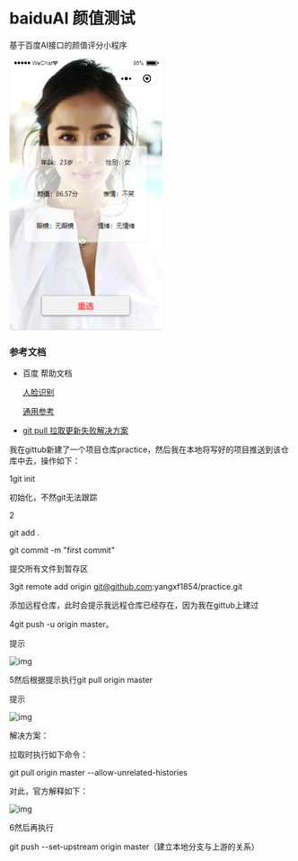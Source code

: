# baiduAI 颜值测试
基于百度AI接口的颜值评分小程序

![view1](./images/demo_view/view1.png)

### 参考文档

- 百度 帮助文档

  [人脸识别](https://cloud.baidu.com/doc/FACE/index.html)

  [通用参考](https://ai.baidu.com/doc/REFERENCE/index.html)

- [git pull 拉取更新失败解决方案](https://www.cnblogs.com/yxfboke/p/11544087.html)

我在gittub新建了一个项目仓库practice，然后我在本地将写好的项目推送到该仓库中去，操作如下：

1git init

初始化，不然git无法跟踪

2

git add .

git commit -m "first commit"

提交所有文件到暂存区

3git remote add origin git@github.com:yangxf1854/practice.git

添加远程仓库，此时会提示我远程仓库已经存在，因为我在gittub上建过

4git push -u origin master。

提示

![img](https://img2018.cnblogs.com/blog/1338298/201909/1338298-20190918173443566-653249681.png)

 

 5然后根据提示执行git pull origin master

提示

![img](https://img2018.cnblogs.com/blog/1338298/201909/1338298-20190918173648813-149021776.png)

 

 解决方案：

拉取时执行如下命令：

git pull origin master --allow-unrelated-histories

对此，官方解释如下：

![img](https://img2018.cnblogs.com/blog/1338298/201909/1338298-20190918174158286-935386655.png)

 

 6然后再执行

git push --set-upstream origin master（建立本地分支与上游的关系）